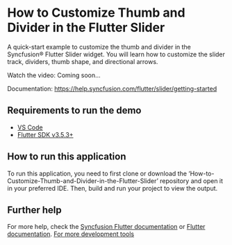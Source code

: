 # How to Customize Thumb and Divider in the Flutter Slider
A quick-start example to customize the thumb and divider in the Syncfusion® Flutter Slider widget. You will learn how to customize the slider track, dividers, thumb shape, and directional arrows. 

Watch the video: Coming soon...

Documentation: https://help.syncfusion.com/flutter/slider/getting-started

## Requirements to run the demo
* [VS Code](https://code.visualstudio.com/download)
* [Flutter SDK v3.5.3+](https://flutter.dev/docs/development/tools/sdk/overview)


## How to run this application
To run this application, you need to first clone or download the ‘How-to-Customize-Thumb-and-Divider-in-the-Flutter-Slider’ repository and open it in your preferred IDE. Then, build and run your project to view the output.

## Further help
For more help, check the [Syncfusion Flutter documentation](https://help.syncfusion.com/flutter/introduction/overview) or
 [Flutter documentation](https://flutter.dev/docs/get-started/install).
[For more development tools](https://flutter.dev/docs/development/tools/devtools/overview)